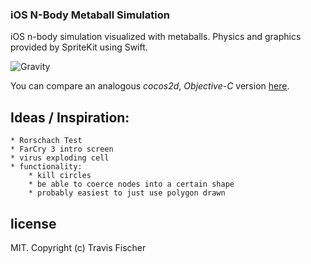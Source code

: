 ### iOS N-Body Metaball Simulation

iOS n-body simulation visualized with metaballs. Physics and graphics provided by SpriteKit using Swift.

![Gravity](https://raw.github.com/fisch0920/Gravity-cocos2d/master/Images/demo.gif)

You can compare an analogous *cocos2d*, *Objective-C* version [here](https://github.com/fisch0920/Gravity-cocos2d).

## Ideas / Inspiration:
    * Rorschach Test
    * FarCry 3 intro screen
    * virus exploding cell
    * functionality:
        * kill circles
        * be able to coerce nodes into a certain shape
        * probably easiest to just use polygon drawn

## license

MIT. Copyright (c) Travis Fischer
